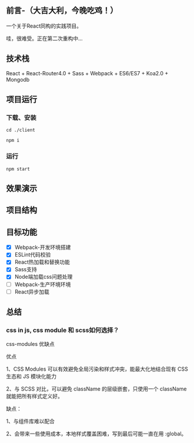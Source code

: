 
## 前言-（大吉大利，今晚吃鸡！）

一个关于React同构的实践项目。

哇，很难受。正在第二次重构中...

## 技术栈

React + React-Router4.0 + Sass + Webpack + ES6/ES7 + Koa2.0 + Mongodb

## 项目运行

### 下载、安装

`
cd ./client
`

`
npm i 
`

### 运行

`
npm start
`

## 效果演示

## 项目结构

## 目标功能

- [x] Webpack-开发环境搭建
- [x] ESLint代码校验
- [x] React热加载和替换功能
- [x] Sass支持
- [x] Node端加载css问题处理
- [ ] Webpack-生产环境环境
- [ ] React异步加载

## 总结

### css in js, css module 和 scss如何选择？


css-modules 优缺点

优点

1、CSS Modules 可以有效避免全局污染和样式冲突，能最大化地结合现有 CSS 生态和 JS 模块化能力

2、与 SCSS 对比，可以避免 className 的层级嵌套，只使用一个 className 就能把所有样式定义好。

缺点：

1、与组件库难以配合

2、会带来一些使用成本，本地样式覆盖困难，写到最后可能一直在用 :global。